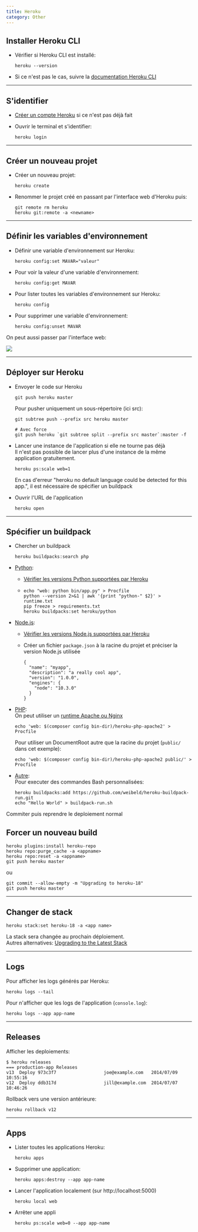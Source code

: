 ```yaml
---
title: Heroku
category: Other
---
```


## Installer Heroku CLI

* Vérifier si Heroku CLI est installé:

  ```
  heroku --version
  ```

* Si ce n'est pas le cas, suivre la [documentation Heroku CLI](https://devcenter.heroku.com/articles/heroku-cli)

---

## S'identifier

* [Créer un compte Heroku](https://www.heroku.com/) si ce n'est pas déjà fait  
* Ouvrir le terminal et s'identifier:

  ```
  heroku login
  ```

---

## Créer un nouveau projet

* Créer un nouveau projet:

  ```
  heroku create
  ```

* Renommer le projet créé en passant par l'interface web d'Heroku puis:

  ```
  git remote rm heroku
  heroku git:remote -a <newname>
  ```

---

## Définir les variables d'environnement

* Définir une variable d'environnement sur Heroku:

  ```
  heroku config:set MAVAR="valeur"
  ```

* Pour voir la valeur d'une variable d'environnement:

  ```
  heroku config:get MAVAR
  ```

* Pour lister toutes les variables d'environnement sur Heroku:

  ```
  heroku config
  ```

* Pour supprimer une variable d'environnement:

  ```
  heroku config:unset MAVAR
  ```

On peut aussi passer par l'interface web:

![](https://devcenter1.assets.heroku.com/article-images/321-imported-1443570183-321-imported-1443554644-389-original.jpg)

---

## Déployer sur Heroku

* Envoyer le code sur Heroku

  ```
  git push heroku master
  ```

  Pour pusher uniquement un sous-répertoire (ici src):

  ```
  git subtree push --prefix src heroku master

  # Avec force
  git push heroku `git subtree split --prefix src master`:master -f
  ```

* Lancer une instance de l'application si elle ne tourne pas déjà  
  Il n'est pas possible de lancer plus d'une instance de la même application gratuitement.

  ```
  heroku ps:scale web=1
  ```

  En cas d'erreur "heroku no default language could be detected for this app.", il est nécessaire de spécifier un buildpack

* Ouvrir l'URL de l'application

  ```
  heroku open
  ```

---

## Spécifier un buildpack

* Chercher un buildpack
  
  ```
  heroku buildpacks:search php
  ```

* <ins>Python</ins>:

  * [Vérifier les versions Python supportées par Heroku](https://devcenter.heroku.com/articles/python-support#supported-runtimes)

  * ```
    echo "web: python bin/app.py" > Procfile
    python --version 2>&1 | awk '{print "python-" $2}' > runtime.txt
    pip freeze > requirements.txt
    heroku buildpacks:set heroku/python
    ```

* <ins>Node.js</ins>:

  * [Vérifier les versions Node.js supportées par Heroku](https://devcenter.heroku.com/articles/nodejs-support#supported-runtimes)
  * Créer un fichier `package.json` à la racine du projet et préciser la version Node.js utilisée

    ```
    {
      "name": "myapp",
      "description": "a really cool app",
      "version": "1.0.0",
      "engines": {
        "node": "10.3.0"
      }
    }
    ```

* <ins>PHP</ins>:  
  On peut utiliser un [runtime Apache ou Nginx](https://devcenter.heroku.com/articles/custom-php-settings)

  ```
  echo 'web: $(composer config bin-dir)/heroku-php-apache2' > Procfile
  ```

  Pour utiliser un DocumentRoot autre que la racine du projet (`public/` dans cet exemple):

  ```
  echo 'web: $(composer config bin-dir)/heroku-php-apache2 public/' > Procfile
  ```

* <ins>Autre</ins>:  
  Pour executer des commandes Bash personnalisées:

  ```
  heroku buildpacks:add https://github.com/weibeld/heroku-buildpack-run.git
  echo "Hello World" > buildpack-run.sh
  ```

Commiter puis reprendre le deploiement normal

## Forcer un nouveau build

    heroku plugins:install heroku-repo
    heroku repo:purge_cache -a <appname>
    heroku repo:reset -a <appname>
    git push heroku master

ou

    git commit --allow-empty -m "Upgrading to heroku-18"
    git push heroku master

---

## Changer de stack

    heroku stack:set heroku-18 -a <app name>

La stack sera changée au prochain déploiement.  
Autres alternatives: [Upgrading to the Latest Stack](https://devcenter.heroku.com/articles/upgrading-to-the-latest-stack)

---

## Logs

Pour afficher les logs générés par Heroku:

```
heroku logs --tail
```

Pour n'afficher que les logs de l'application (`console.log`):

```
heroku logs --app app-name
```

---

## Releases

Afficher les deploiements:

``` shell
$ heroku releases
=== production-app Releases
v13  Deploy 973c3f7                  joe@example.com   2014/07/09 10:55:16
v12  Deploy ddb317d                  jill@example.com  2014/07/07 10:46:26
```

Rollback vers une version antérieure:

```
heroku rollback v12
```

---

## Apps

* Lister toutes les applications Heroku:

  ```
  heroku apps
  ```

* Supprimer une application:

  ```
  heroku apps:destroy --app app-name
  ```

* Lancer l'application localement (sur http://localhost:5000)

  ```
  heroku local web
  ```

* Arrêter une appli

  ```
  heroku ps:scale web=0 --app app-name
  ```
